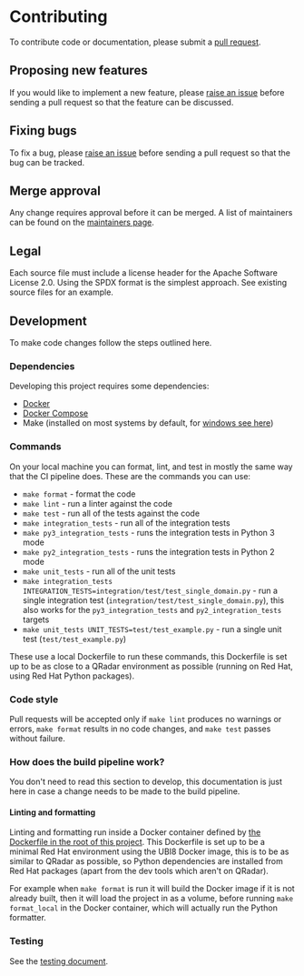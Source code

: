 # Contributing

To contribute code or documentation, please submit a [pull request](https://github.com/ibm/count-mvs/pulls).

## Proposing new features

If you would like to implement a new feature, please [raise an issue](https://github.com/ibm/count-mvs/issues) before
sending a pull request so that the feature can be discussed.

## Fixing bugs

To fix a bug, please [raise an issue](https://github.ibm.com/ibm/count-mvs/issues) before sending a pull request so
that the bug can be tracked.

## Merge approval

Any change requires approval before it can be merged.
A list of maintainers can be found on the [maintainers page](MAINTAINERS.md).

## Legal

Each source file must include a license header for the Apache Software License 2.0.
Using the SPDX format is the simplest approach. See existing source files for an example.

## Development

To make code changes follow the steps outlined here.

### Dependencies

Developing this project requires some dependencies:

- [Docker](https://docs.docker.com/get-docker/)
- [Docker Compose](https://docs.docker.com/compose/install/)
- Make (installed on most systems by default, for [windows see here](http://gnuwin32.sourceforge.net/packages/make.htm))

### Commands

On your local machine you can format, lint, and test in mostly the same way that the CI pipeline does. These are the
commands you can use:

* `make format` - format the code
* `make lint` - run a linter against the code
* `make test` - run all of the tests against the code
* `make integration_tests` - run all of the integration tests
* `make py3_integration_tests` - runs the integration tests in Python 3 mode
* `make py2_integration_tests` - runs the integration tests in Python 2 mode
* `make unit_tests` - run all of the unit tests
* `make integration_tests INTEGRATION_TESTS=integration/test/test_single_domain.py` - run a single integration test
(`integration/test/test_single_domain.py`), this also works for the `py3_integration_tests` and `py2_integration_tests`
targets
* `make unit_tests UNIT_TESTS=test/test_example.py` - run a single unit test (`test/test_example.py`)

These use a local Dockerfile to run these commands, this Dockerfile is set up to be as close to a QRadar environment
as possible (running on Red Hat, using Red Hat Python packages).

### Code style

Pull requests will be accepted only if `make lint` produces no warnings or errors, `make format` results in no code
changes, and `make test` passes without failure.

### How does the build pipeline work?

You don't need to read this section to develop, this documentation is just here in case a change needs to be made to
the build pipeline.

#### Linting and formatting

Linting and formatting run inside a Docker container defined by [the Dockerfile in the root of this
project](./Dockerfile). This Dockerfile is set up to be a minimal Red Hat environment using the UBI8 Docker image, this
is to be as similar to QRadar as possible, so Python dependencies are installed from Red Hat packages (apart from the
dev tools which aren't on QRadar).

For example when `make format` is run it will build the Docker image if it is not already built, then it will
load the project in as a volume, before running `make format_local` in the Docker container, which will actually
run the Python formatter.

### Testing

See the [testing document](./TESTING.md).
